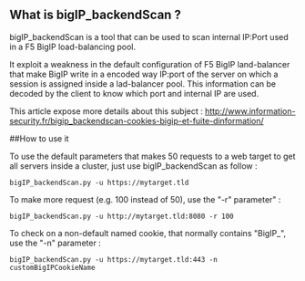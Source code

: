 ## What is bigIP_backendScan ?

bigIP_backendScan is a tool that can be used to scan internal IP:Port used in a F5 BigIP load-balancing pool.

It exploit a weakness in the default configuration of F5 BigIP land-balancer that make BigIP write in a encoded way IP:port of the server on which a session is assigned inside a lad-balancer pool. This information can be decoded by the client to know which port and internal IP are used.

This article expose more details about this subject : http://www.information-security.fr/bigip_backendscan-cookies-bigip-et-fuite-dinformation/

##How to use it

To use the default parameters that makes 50 requests to a web target to get all servers inside a cluster, just use bigIP_backendScan as follow : 
```
bigIP_backendScan.py -u https://mytarget.tld
```
To make more request (e.g. 100 instead of 50), use the "-r" parameter" : 
```
bigIP_backendScan.py -u http://mytarget.tld:8080 -r 100
```
To check on a non-default named cookie, that normally contains "BigIP_", use the "-n" parameter :
```
bigIP_backendScan.py -u https://mytarget.tld:443 -n customBigIPCookieName
```
